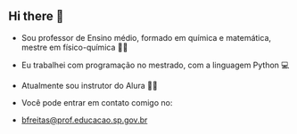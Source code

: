 ## Hi there 👋

- Sou professor de Ensino médio, formado em química e matemática, mestre em físico-química 👨‍🔬
- Eu trabalhei com programação no mestrado, com a linguagem Python 💻
- Atualmente sou instrutor do Alura 👨‍🏫

- Você pode entrar em contato comigo no:
- bfreitas@prof.educacao.sp.gov.br

